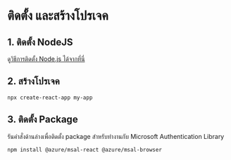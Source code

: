 
# ติดตั้ง และสร้างโปรเจค 

## 1. ติดตั้ง NodeJS

ดู[วิธีการติดตั้ง Node.js ได้จากที่นี่](https://github.com/teerasej/node-handbook/blob/master/install-nodejs.md) 

## 2. สร้างโปรเจค

```bash
npx create-react-app my-app
```

## 3. ติดตั้ง Package

รันคำสั่งด้านล่างเพื่อติดตั้ง package สำหรับทำงานกับ Microsoft Authentication Library

```bash
npm install @azure/msal-react @azure/msal-browser
```

